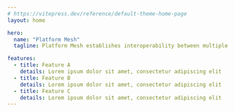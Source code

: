 ```yaml
---
# https://vitepress.dev/reference/default-theme-home-page
layout: home

hero:
  name: "Platform Mesh"
  tagline: Platform Mesh establishes interoperability between multiple providers.

features:
  - title: Feature A
    details: Lorem ipsum dolor sit amet, consectetur adipiscing elit
  - title: Feature B
    details: Lorem ipsum dolor sit amet, consectetur adipiscing elit
  - title: Feature C
    details: Lorem ipsum dolor sit amet, consectetur adipiscing elit
---
```


